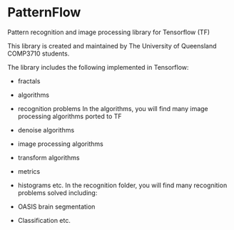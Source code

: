 # PatternFlow
Pattern recognition and image processing library for Tensorflow (TF)

This library is created and maintained by The University of Queensland COMP3710 students.

The library includes the following implemented in Tensorflow:

* fractals
* algorithms
* recognition problems
In the algorithms, you will find many image processing algorithms ported to TF

* denoise algorithms
* image processing algorithms
* transform algorithms
* metrics
* histograms etc.
In the recognition folder, you will find many recognition problems solved including:

* OASIS brain segmentation
* Classification etc.
